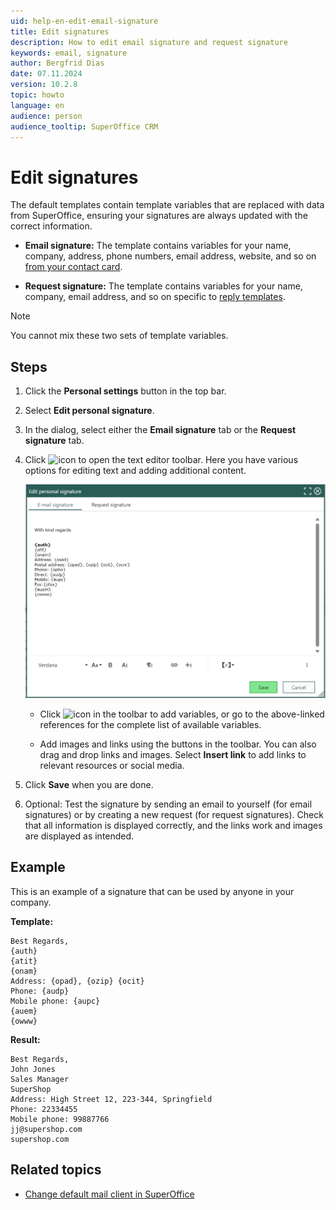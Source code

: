 ```yaml
---
uid: help-en-edit-email-signature
title: Edit signatures
description: How to edit email signature and request signature
keywords: email, signature
author: Bergfrid Dias
date: 07.11.2024
version: 10.2.8
topic: howto
language: en
audience: person
audience_tooltip: SuperOffice CRM
---
```


# Edit signatures

The default templates contain template variables that are replaced with data from SuperOffice, ensuring your signatures are always updated with the correct information.

* **Email signature:** The template contains variables for your name, company, address, phone numbers, email address, website, and so on [from your contact card][3].

* **Request signature:** The template contains variables for your name, company, email address, and so on specific to [reply templates][2].

> [!NOTE]
> You cannot mix these two sets of template variables.

## Steps

1. Click the **Personal settings** button in the top bar.

2. Select **Edit personal signature**.

3. In the dialog, select either the **Email signature** tab or the **Request signature** tab.

4. Click ![icon][img2] to open the text editor toolbar. Here you have various options for editing text and adding additional content.

    ![Edit personal email signature -screenshot][img1]

    * Click ![icon][img3] in the toolbar to add variables, or go to the above-linked references for the complete list of available variables.

    * Add images and links using the buttons in the toolbar. You can also drag and drop links and images. Select **Insert link** to add links to relevant resources or social media.

5. Click **Save** when you are done.

6. Optional: Test the signature by sending an email to yourself (for email signatures) or by creating a new request (for request signatures). Check that all information is displayed correctly, and the links work and images are displayed as intended.

## Example

This is an example of a signature that can be used by anyone in your company.

**Template:**

```text
Best Regards,
{auth}
{atit}
{onam}
Address: {opad}, {ozip} {ocit}
Phone: {audp}
Mobile phone: {aupc}
{auem}
{owww}
```

**Result:**

```text
Best Regards,
John Jones
Sales Manager
SuperShop
Address: High Street 12, 223-344, Springfield
Phone: 22334455
Mobile phone: 99887766
jj@supershop.com
supershop.com
```

## Related topics

* [Change default mail client in SuperOffice][1]

<!-- Referenced links -->
[1]: ../../email/learn/change-default-mail-client.md
[2]: ../../request/reply-templates/learn/template-variables.md
[3]: ../../../en/document/templates/variables/for-selected-contact.md

<!-- Referenced images -->
[img2]: ../../../../common/icons/editor-toolbar-icon.png
[img3]: ../../../media/icons/sign-editor-variables.png
[img1]: ../../../media/loc/en/learn/getstarted-preferences-email-signature.png

